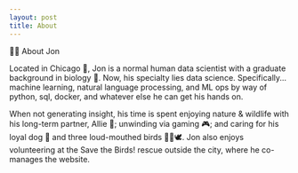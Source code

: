 ```yaml
---
layout: post
title: About
---
```

🧙‍♂️ About Jon

Located in Chicago 🌆, Jon is a normal human data scientist with a graduate background in biology 🧬. Now, his specialty lies data science. Specifically... machine learning, natural language processing, and ML ops by way of python, sql, docker, and whatever else he can get his hands on.

When not generating insight, his time is spent enjoying nature & wildlife with his long-term partner, Allie 🥰; unwinding via gaming 🎮; and caring for his loyal dog 🐶 and three loud-mouthed birds 🦜🦜🕊️. Jon also enjoys volunteering at the Save the Birds! rescue outside the city, where he co-manages the website.